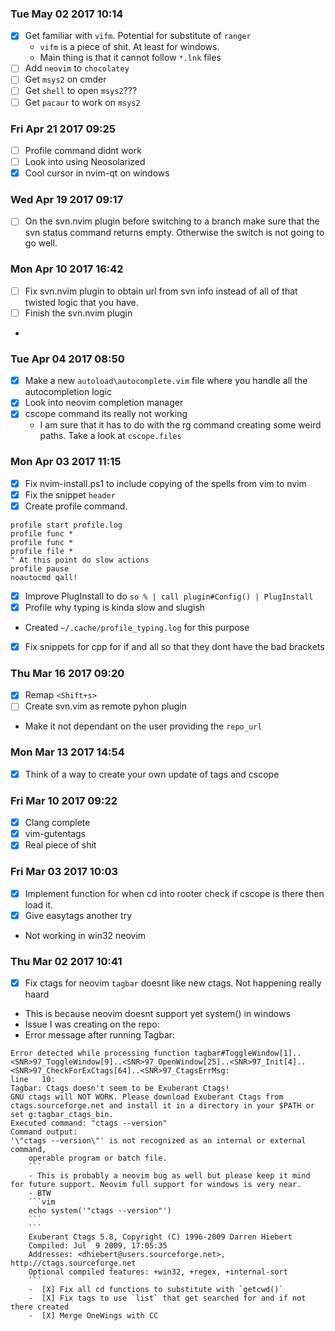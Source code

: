 ### Tue May 02 2017 10:14 
-  [X] Get familiar with `vifm`. Potential for substitute of `ranger`
	- `vifm` is a piece of shit. At least for windows.
	- Main thing is that it cannot follow `*.lnk` files
-  [ ] Add `neovim` to `chocolatey`
-  [ ] Get `msys2` on cmder
-  [ ] Get `shell` to open `msys2`???
-  [ ] Get `pacaur` to work on `msys2`

### Fri Apr 21 2017 09:25 
-  [ ] Profile command didnt work
-  [ ] Look into using Neosolarized
-  [X] Cool cursor in nvim-qt on windows

### Wed Apr 19 2017 09:17 
-  [ ] On the svn.nvim plugin before switching to a branch make sure that the svn status command returns empty. Otherwise
  the switch is not going to go well.

### Mon Apr 10 2017 16:42 
- [  ] Fix svn.nvim plugin to obtain url from svn info instead of all of that twisted logic that you have.
- [  ] Finish the svn.nvim plugin
- 
### Tue Apr 04 2017 08:50 
-  [X] Make a new `autoload\autocomplete.vim` file where you handle all the autocompletion logic
-  [X] Look into neovim completion manager
-  [X] cscope command its really not working
	- I am sure that it has to do with the rg command creating some weird paths. Take a look at `cscope.files`

### Mon Apr 03 2017 11:15
-  [X] Fix nvim-install.ps1 to include copying of the spells from vim to nvim
-  [X] Fix the snippet `header`
-  [X] Create profile command.
```vim
profile start profile.log
profile func *
profile func *
profile file *
" At this point do slow actions
profile pause
noautocmd qall!
```
-  [X] Improve PlugInstall to do `so % | call plugin#Config() | PlugInstall`
-  [X] Profile why typing is kinda slow and slugish
- Created `~/.cache/profile_typing.log` for this purpose
- [X] Fix snippets for cpp for if and all so that they dont have the bad brackets

### Thu Mar 16 2017 09:20 
-  [X] Remap `<Shift+s>`
-  [ ] Create svn.vim as remote pyhon plugin
- Make it not dependant on the user providing the `repo_url` 
### Mon Mar 13 2017 14:54 
-  [X] Think of a way to create your own update of tags and cscope
### Fri Mar 10 2017 09:22
-  [X] Clang complete
-  [X] vim-gutentags
-  [X] Real piece of shit
### Fri Mar 03 2017 10:03
-  [X] Implement function for when cd into rooter check if cscope is there then load it.
-  [X] Give easytags another try
- Not working in win32 neovim
### Thu Mar 02 2017 10:41 
-  [X] Fix ctags for neovim `tagbar` doesnt like new ctags. Not happening really haard
- This is because neovim doesnt support yet system() in windows
- Issue I was creating on the repo:
- Error message after running Tagbar:
```
Error detected while processing function tagbar#ToggleWindow[1]..<SNR>97_ToggleWindow[9]..<SNR>97_OpenWindow[25]..<SNR>97_Init[4]..<SNR>97_CheckForExCtags[64]..<SNR>97_CtagsErrMsg:
line   10:
Tagbar: Ctags doesn't seem to be Exuberant Ctags!
GNU ctags will NOT WORK. Please download Exuberant Ctags from ctags.sourceforge.net and install it in a directory in your $PATH or set g:tagbar_ctags_bin.
Executed command: "ctags --version"
Command output:
'\"ctags --version\"' is not recognized as an internal or external command,
	operable program or batch file.
	```
	- This is probably a neovim bug as well but please keep it mind for future support. Neovim full support for windows is very near.
	- BTW
	```vim
	echo system('"ctags --version"')
	```
	```
	Exuberant Ctags 5.8, Copyright (C) 1996-2009 Darren Hiebert
	Compiled: Jul  9 2009, 17:05:35
	Addresses: <dhiebert@users.sourceforge.net>, http://ctags.sourceforge.net
	Optional compiled features: +win32, +regex, +internal-sort
	```
	-  [X] Fix all cd functions to substitute with `getcwd()`
	-  [X] Fix tags to use `list` that get searched for and if not there created
	-  [X] Merge OneWings with CC
